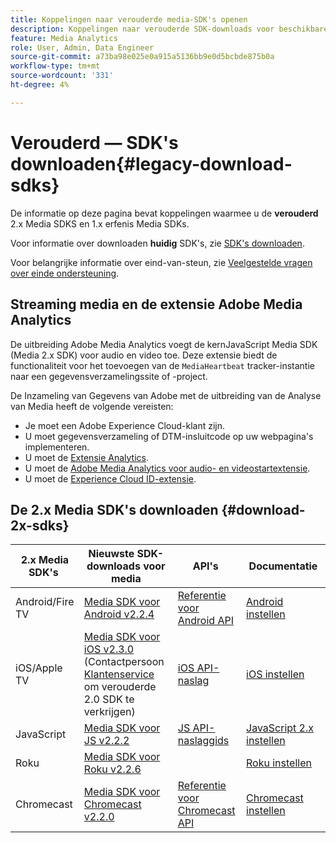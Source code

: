 ```yaml
---
title: Koppelingen naar verouderde media-SDK's openen
description: Koppelingen naar verouderde SDK-downloads voor beschikbare platforms, zoals Android, iOS, JavaScript, Chromecast en Roku.
feature: Media Analytics
role: User, Admin, Data Engineer
source-git-commit: a73ba98e025e0a915a5136bb9e0d5bcbde875b0a
workflow-type: tm+mt
source-wordcount: '331'
ht-degree: 4%

---
```



# Verouderd — SDK&#39;s downloaden{#legacy-download-sdks}

De informatie op deze pagina bevat koppelingen waarmee u de **verouderd**  2.x Media SDKS en 1.x erfenis Media SDKs.

Voor informatie over downloaden **huidig** SDK&#39;s, zie [SDK&#39;s downloaden](/help/getting-started/download-sdks.md).

Voor belangrijke informatie over eind-van-steun, zie [Veelgestelde vragen over einde ondersteuning](/help/additional-resources/end-of-support-faqs.md).

## Streaming media en de extensie Adobe Media Analytics

De uitbreiding Adobe Media Analytics voegt de kernJavaScript Media SDK (Media 2.x SDK) voor audio en video toe. Deze extensie biedt de functionaliteit voor het toevoegen van de `MediaHeartbeat` tracker-instantie naar een gegevensverzamelingssite of -project.

De Inzameling van Gegevens van Adobe met de uitbreiding van de Analyse van Media heeft de volgende vereisten:
* Je moet een Adobe Experience Cloud-klant zijn.
* U moet gegevensverzameling of DTM-insluitcode op uw webpagina&#39;s implementeren.
* U moet de [Extensie Analytics](https://experienceleague.adobe.com/docs/experience-platform/tags/extensions/adobe/analytics/overview.html).
* U moet de [Adobe Media Analytics voor audio- en videostartextensie](https://aep-sdks.gitbook.io/docs/using-mobile-extensions/adobe-media-analytics).
* U moet de [Experience Cloud ID-extensie](https://experienceleague.adobe.com/docs/experience-platform/tags/extensions/adobe/id-service/overview.html).

## De 2.x Media SDK&#39;s downloaden {#download-2x-sdks}

| 2.x Media SDK&#39;s  | Nieuwste SDK-downloads voor media |  API&#39;s   |  Documentatie  |
| --- | --- | --- | --- |
| Android/Fire TV | [Media SDK voor Android v2.2.4](https://github.com/Adobe-Marketing-Cloud/media-sdks/releases/tag/android-v2.2.4) | [Referentie voor Android API](https://adobe-marketing-cloud.github.io/media-sdks/reference/android/) | [Android instellen](/help/legacy/media-sdk/setup/set-up-android.md) |
| iOS/Apple TV | [Media SDK voor iOS v2.3.0](https://github.com/Adobe-Marketing-Cloud/media-sdks/releases/tag/ios-v2.3.0) (Contactpersoon [Klantenservice](https://helpx.adobe.com/marketing-cloud/contact-support.html) om verouderde 2.0 SDK te verkrijgen) | [iOS API-naslag](https://adobe-marketing-cloud.github.io/media-sdks/reference/ios/) | [iOS instellen](/help/legacy/media-sdk/setup/set-up-ios.md) |
| JavaScript | [Media SDK voor JS v2.2.2](https://github.com/Adobe-Marketing-Cloud/media-sdks/releases/tag/js-v2.2.2) | [JS API-naslaggids](https://adobe-marketing-cloud.github.io/media-sdks/reference/javascript/) | [JavaScript 2.x instellen](/help/legacy/media-sdk/setup/setup-javascript/set-up-js-2.md) |
| Roku | [Media SDK voor Roku v2.2.6](https://github.com/Adobe-Marketing-Cloud/media-sdks/releases/tag/roku-v2.2.6) |  | [Roku instellen](/help/implementation/media-sdk/setup/set-up-roku.md) |
| Chromecast | [Media SDK voor Chromecast v2.2.0](https://github.com/Adobe-Marketing-Cloud/media-sdks/releases/tag/chromecast-v2.2.0) | [Referentie voor Chromecast API](https://adobe-marketing-cloud.github.io/media-sdks/reference/chromecast/) | [Chromecast instellen](/help/implementation/media-sdk/setup/set-up-chromecast.md) |
